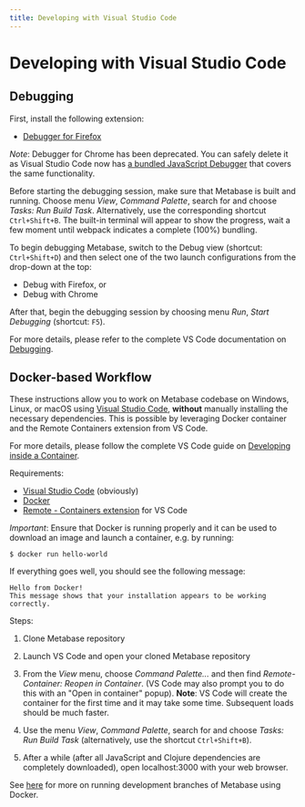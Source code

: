 ```yaml
---
title: Developing with Visual Studio Code
---
```


# Developing with Visual Studio Code

## Debugging

First, install the following extension:

- [Debugger for Firefox](https://marketplace.visualstudio.com/items?itemName=firefox-devtools.vscode-firefox-debug)

_Note_: Debugger for Chrome has been deprecated. You can safely delete it as Visual Studio Code now has [a bundled JavaScript Debugger](https://github.com/microsoft/vscode-js-debug) that covers the same functionality.

Before starting the debugging session, make sure that Metabase is built and running. Choose menu _View_, _Command Palette_, search for and choose _Tasks: Run Build Task_. Alternatively, use the corresponding shortcut `Ctrl+Shift+B`. The built-in terminal will appear to show the progress, wait a few moment until webpack indicates a complete (100%) bundling.

To begin debugging Metabase, switch to the Debug view (shortcut: `Ctrl+Shift+D`) and then select one of the two launch configurations from the drop-down at the top:

- Debug with Firefox, or
- Debug with Chrome

After that, begin the debugging session by choosing menu _Run_, _Start Debugging_ (shortcut: `F5`).

For more details, please refer to the complete VS Code documentation on [Debugging](https://code.visualstudio.com/docs/editor/debugging).

## Docker-based Workflow

These instructions allow you to work on Metabase codebase on Windows, Linux, or macOS using [Visual Studio Code](https://code.visualstudio.com/), **without** manually installing the necessary dependencies. This is possible by leveraging Docker container and the Remote Containers extension from VS Code.

For more details, please follow the complete VS Code guide on [Developing inside a Container](https://code.visualstudio.com/docs/remote/containers).

Requirements:

- [Visual Studio Code](https://code.visualstudio.com/) (obviously)
- [Docker](https://www.docker.com/)
- [Remote - Containers extension](https://marketplace.visualstudio.com/items?itemName=ms-vscode-remote.remote-containers) for VS Code

_Important_: Ensure that Docker is running properly and it can be used to download an image and launch a container, e.g. by running:

```
$ docker run hello-world
```

If everything goes well, you should see the following message:

```
Hello from Docker!
This message shows that your installation appears to be working correctly.
```

Steps:

1. Clone Metabase repository

2. Launch VS Code and open your cloned Metabase repository

3. From the _View_ menu, choose _Command Palette..._ and then find _Remote-Container: Reopen in Container_. (VS Code may also prompt you to do this with an "Open in container" popup).
   **Note**: VS Code will create the container for the first time and it may take some time. Subsequent loads should be much faster.

4. Use the menu _View_, _Command Palette_, search for and choose _Tasks: Run Build Task_ (alternatively, use the shortcut `Ctrl+Shift+B`).

5. After a while (after all JavaScript and Clojure dependencies are completely downloaded), open localhost:3000 with your web browser.

See [here](dev-branch-docker.md) for more on running development branches of Metabase using Docker.
